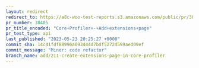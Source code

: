 ```yaml
---
layout: redirect
redirect_to: https://a8c-woo-test-reports.s3.amazonaws.com/public/pr/38405/api/index.html
pr_number: 38405
pr_title_encoded: "Core+Profiler+-+Add+extensions+page"
pr_test_type: api
last_published: "2023-05-23 20:25:27 +0000"
commit_sha: 14c41fdf88996a093444d7bdf5272d599aed09ef
commit_message: "Minor: code refactor"
branch_name: add/211-create-extensions-page-in-core-profiler
---
```

